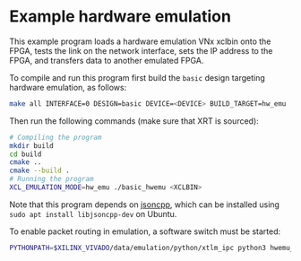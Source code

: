 # Example hardware emulation
This example program loads a hardware emulation VNx xclbin onto the FPGA, 
tests the link on the network interface, sets the IP address to the FPGA, 
and transfers data to another emulated FPGA.

To compile and run this program first build the `basic` design targeting
hardware emulation, as follows:
```bash
make all INTERFACE=0 DESIGN=basic DEVICE=<DEVICE> BUILD_TARGET=hw_emu
```

Then run the following commands (make sure that XRT is sourced):
```bash
# Compiling the program
mkdir build
cd build
cmake ..
cmake --build .
# Running the program
XCL_EMULATION_MODE=hw_emu ./basic_hwemu <XCLBIN>
```

Note that this program depends on
[jsoncpp](https://github.com/open-source-parsers/jsoncpp), which can be
installed using `sudo apt install libjsoncpp-dev` on Ubuntu.

To enable packet routing in emulation, a software switch must be started:

```bash
PYTHONPATH=$XILINX_VIVADO/data/emulation/python/xtlm_ipc python3 hwemu_switch.py
```